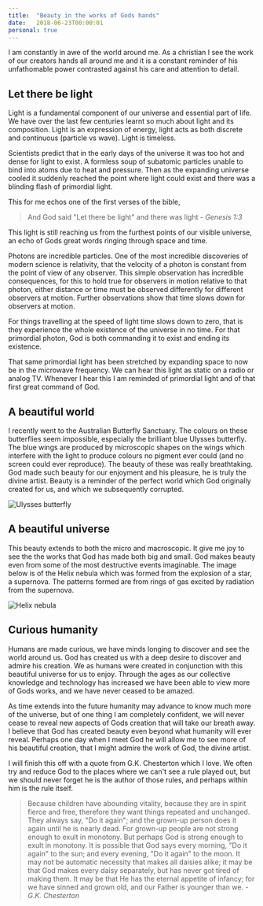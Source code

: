```yaml
---
title:  "Beauty in the works of Gods hands"
date:   2018-06-23T00:00:01
personal: true
---
```


I am constantly in awe of the world around me. As a christian I see the work of our creators hands all around me and it is a constant reminder of his unfathomable power contrasted against his care and attention to detail.

## Let there be light
Light is a fundamental component of our universe and essential part of life. We have over the last few centuries learnt so much about light and its composition. Light is an expression of energy, light acts as both discrete and continuous (particle vs wave). Light is timeless. 

Scientists predict that in the early days of the universe it was too hot and dense for light to exist. A formless soup of subatomic particles unable to bind into atoms due to heat and pressure. Then as the expanding universe cooled it suddenly reached the point where light could exist and there was a blinding flash of primordial light.

This for me echos one of the first verses of the bible,

 > And God said "Let there be light" and there was light - _Genesis 1:3_

This light is still reaching us from the furthest points of our visible universe, an echo of Gods great words ringing through space and time.

Photons are incredible particles. One of the most incredible discoveries of modern science is relativity, that the velocity of a photon is constant from the point of view of any observer. This simple observation has incredible consequences, for this to hold true for observers in motion relative to that photon, either distance or time must be observed differently for different observers at motion. Further observations show that time slows down for observers at motion. 

For things travelling at the speed of light time slows down to zero, that is they experience the whole existence of the universe in no time. For that primordial photon, God is both commanding it to exist and ending its existence.

That same primordial light has been stretched by expanding space to now be in the microwave frequency. We can hear this light as static on a radio or analog TV. Whenever I hear this I am reminded of primordial light and of that first great command of God.

## A beautiful world
I recently went to the Australian Butterfly Sanctuary. The colours on these butterflies seem impossible, especially the brilliant blue Ulysses butterfly. The blue wings are produced by microscopic shapes on the wings which interfere with the light to produce colours no pigment ever could (and no screen could ever reproduce). The beauty of these was really breathtaking. God made such beauty for our enjoyment and his pleasure, he is truly the divine artist. Beauty is a reminder of the perfect world which God originally created for us, and which we subsequently corrupted.

![Ulysses butterfly](https://www.skyrail.com.au/news/wp-content/uploads/2018/01/Ulysses-Butterfly.jpg)

## A beautiful universe
This beauty extends to both the micro and macroscopic. It give me joy to see the the works that God has made both big and small. God makes beauty even from some of the most destructive events imaginable. The image below is of the Helix nebula which was formed from the explosion of a star, a supernova. The patterns formed are from rings of gas excited by radiation from the supernova. 

![Helix nebula](https://upload.wikimedia.org/wikipedia/commons/b/b1/NGC7293_%282004%29.jpg)

## Curious humanity
Humans are made curious, we have minds longing to discover and see the world around us. God has created us with a deep desire to discover and admire his creation. We as humans were created in conjunction with this beautiful universe for us to enjoy. Through the ages as our collective knowledge and technology has increased we have been able to view more of Gods works, and we have never ceased to be amazed.

As time extends into the future humanity may advance to know much more of the universe, but of one thing I am completely confident, we will never cease to reveal new aspects of Gods creation that will take our breath away. I believe that God has created beauty even beyond what humanity will ever reveal. Perhaps one day when I meet God he will allow me to see more of his beautiful creation, that I might admire the work of God, the divine artist. 

I will finish this off with a quote from G.K. Chesterton which I love. We often try and reduce God to the places where we can't see a rule played out, but we should never forget he is the author of those rules, and perhaps within him is the rule itself.

> Because children have abounding vitality, because they are in spirit fierce and free, therefore they want things repeated and unchanged. They always say, "Do it again"; and the grown-up person does it again until he is nearly dead. For grown-up people are not strong enough to exult in monotony. But perhaps God is strong enough to exult in monotony. It is possible that God says every morning, "Do it again" to the sun; and every evening, "Do it again" to the moon. It may not be automatic necessity that makes all daisies alike; it may be that God makes every daisy separately, but has never got tired of making them. It may be that He has the eternal appetite of infancy; for we have sinned and grown old, and our Father is younger than we. - _G.K. Chesterton_